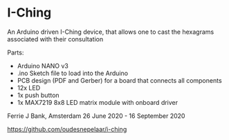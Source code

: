 # I-Ching
An Arduino driven I-Ching device, that allows one to cast the hexagrams associated with their consultation 

Parts:
 - Arduino NANO v3
 - .ino Sketch file to load into the Arduino
 - PCB design (PDF and Gerber) for a board that connects all components
 - 12x LED
 - 1x push button
 - 1x MAX7219 8x8 LED matrix module with onboard driver

Ferrie J Bank,
Amsterdam 26 June 2020 - 16 September 2020

https://github.com/oudesnepelaar/i-ching
